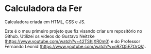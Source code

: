 # Calculadora da Fer
 Calculadora criada em HTML, CSS e JS.
 

Este é o meu primeiro projeto que fiz visando criar um repositório
no Github. Utilizei os vídeos do Gustavo Neitzke (https://www.youtube.com/watch?v=42TShjXR0m0) e do Professor Fernando Leonid (https://www.youtube.com/watch?v=oRZQ5EZOrQk).
